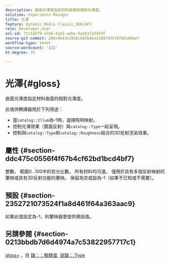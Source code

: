 ```yaml
---
description: 曲面光澤度指定材料曲面的相對光澤度。
solution: Experience Manager
title: 光澤
feature: Dynamic Media Classic,SDK/API
role: Developer,User
exl-id: 72c5d2f9-a7e6-4ad3-aebe-6a1b1fa5453f
source-git-commit: 206e4643e3926cb85b4be2189743578f88180be7
workflow-type: tm+mt
source-wordcount: '121'
ht-degree: 3%

---
```


# 光澤{#gloss}

曲面光澤度指定材料曲面的相對光澤度。

此值供轉譯器用於下列用途：

* 當`catalog::Illum`為–1時，選擇照明映射。
* 控制光澤效果（鏡面反射）與`catalog::Type`一起呈現。
* 控制與`catalog::Type`和`catalog::Roughness`結合的3D反射渲染效果。

## 屬性 {#section-ddc475c0556f4f67b4cf62bd1bcd4bf7}

整數。 範圍0...100中的百分比數。 所有材料均可選。 僅用於具有多個反射映射的暈映或具有3D反射功能的暈映。 保留為空或設為–1（如果不已知或不需要）。

## 預設 {#section-2352721073524f1a8d461f64a363aac9}

如果此值設定為–1，則暈映器會提供預設值。

## 另請參閱 {#section-0213bbdb7d6d4974a7c53822957717c1}

[gloss=](../../../../../ir-api/http-protocol/image-rendering-api-ref/c-ir-http-protocol-ref/c-ir-http-protocol-command-reference/r-ir-http-gloss.md#reference-325aef2ee51e4e1584a06047427340ca) ，目 [錄：：粗糙度](../../../../../ir-api/material-cat/image-rendering-api-ref/c-ir-material-catalog/c-ir-material-data-reference/r-ir-roughness.md#reference-79f748ac642745e3b81795a99f61fa99), [目錄：:Type](../../../../../ir-api/material-cat/image-rendering-api-ref/c-ir-material-catalog/c-ir-material-data-reference/r-ir-cat-type.md#reference-9bea147dda9f4e74bc0ec79dcc0d9161)
